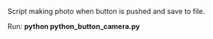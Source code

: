 Script making photo when button is pushed and save to file.

Run: **python python_button_camera.py**
